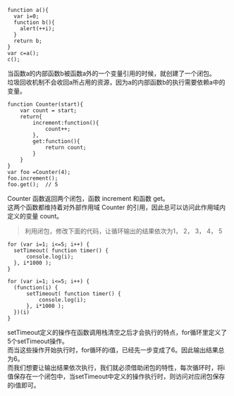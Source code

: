 ```
function a(){
  var i=0;
  function b(){
    alert(++i);
  }
  return b;
}
var c=a();
c();
```
当函数a的内部函数b被函数a外的一个变量引用的时候，就创建了一个闭包。  
垃圾回收机制不会收回a所占用的资源，因为a的内部函数b的执行需要依赖a中的变量。

```
function Counter(start){
    var count = start;
    return{
        increment:function(){
            count++;
        },
        get:function(){
            return count;
        }
    }
}
var foo =Counter(4);
foo.increment();
foo.get();  // 5
```
Counter 函数返回两个闭包，函数 increment 和函数 get。  
这两个函数都维持着对外部作用域 Counter 的引用，因此总可以访问此作用域内定义的变量 count。

> 利用闭包，修改下面的代码，让循环输出的结果依次为1， 2， 3， 4， 5

```
for (var i=1; i<=5; i++) { 
  setTimeout( function timer() {
      console.log(i);
  }, i*1000 );
}
```

```
for (var i=1; i<=5; i++) { 
  (function(i) {
      setTimeout( function timer() {
          console.log(i);
      }, i*1000 );
  })(i)
}
```
setTimeout定义的操作在函数调用栈清空之后才会执行的特点，for循环里定义了5个setTimeout操作。  
而当这些操作开始执行时，for循环的i值，已经先一步变成了6。因此输出结果总为6。  
而我们想要让输出结果依次执行，我们就必须借助闭包的特性，每次循环时，将i值保存在一个闭包中，当setTimeout中定义的操作执行时，则访问对应闭包保存的i值即可。

